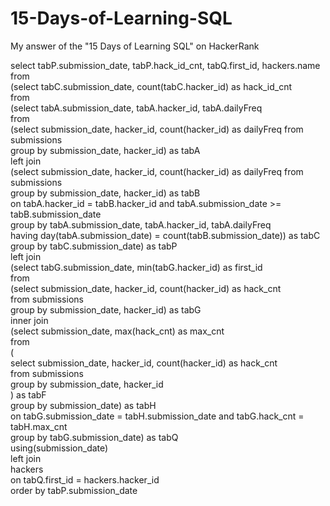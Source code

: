 # 15-Days-of-Learning-SQL
My answer of the "15 Days of Learning SQL" on HackerRank


select tabP.submission_date, tabP.hack_id_cnt, tabQ.first_id, hackers.name </br>
from </br>
(select tabC.submission_date, count(tabC.hacker_id) as hack_id_cnt </br>
from </br>
(select tabA.submission_date, tabA.hacker_id, tabA.dailyFreq </br>
from </br>
(select submission_date, hacker_id, count(hacker_id) as dailyFreq from submissions </br>
group by submission_date, hacker_id) as tabA </br>
left join </br>
(select submission_date, hacker_id, count(hacker_id) as dailyFreq from submissions </br>
group by submission_date, hacker_id) as tabB </br>
on tabA.hacker_id = tabB.hacker_id and tabA.submission_date >= tabB.submission_date </br>
group by tabA.submission_date, tabA.hacker_id, tabA.dailyFreq </br>
having day(tabA.submission_date) = count(tabB.submission_date)) as tabC </br>
group by tabC.submission_date) as tabP </br>
left join </br>
(select tabG.submission_date, min(tabG.hacker_id) as first_id </br>
from </br>
(select submission_date, hacker_id, count(hacker_id) as hack_cnt </br>
from submissions </br>
group by submission_date, hacker_id) as tabG </br>
inner join </br>
(select submission_date, max(hack_cnt) as max_cnt </br>
from </br>
( </br>
select submission_date, hacker_id, count(hacker_id) as hack_cnt </br>
from submissions </br>
group by submission_date, hacker_id </br>
) as tabF </br>
group by submission_date) as tabH </br>
on tabG.submission_date = tabH.submission_date and tabG.hack_cnt = tabH.max_cnt </br>
group by tabG.submission_date) as tabQ </br>
using(submission_date) </br>
left join </br>
hackers </br>
on tabQ.first_id = hackers.hacker_id </br>
order by tabP.submission_date </br>

